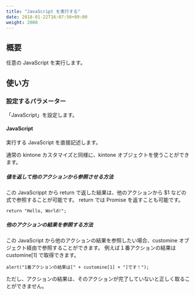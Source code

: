 ```yaml
---
title: "JavaScript を実行する"
date: 2018-01-22T16:07:50+09:00
weight: 2000
---
```


## 概要

任意の JavaScript を実行します。

## 使い方

### 設定するパラメーター

「JavaScript」を設定します。

#### JavaScript

実行する JavaScript を直接記述します。

通常の kintone カスタマイズと同様に、kintone オブジェクトを使うことができます。

##### 値を返して他のアクションから参照させる方法

この JavaScrippt から return で返した結果は、他のアクションから $1 などの式で参照することが可能です。
return では Promise を返すことも可能です。

```
return "Hello, World!";
```

##### 他のアクションの結果を参照する方法

この JavaScript から他のアクションの結果を参照したい場合、customine オブジェクト経由で参照することができます。
例えば１番アクションの結果は customine[1] で取得できます。

```
alert("1番アクションの結果は[" + customine[1] + "]です！");
```

ただし、アクションの結果は、そのアクションが完了していないと正しく取ることができません。